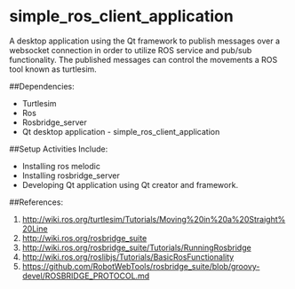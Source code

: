 # simple_ros_client_application
A desktop application using the Qt framework to publish messages over a websocket connection in order to utilize ROS service and pub/sub functionality. The published messages can control the movements a ROS tool known as turtlesim. 

##Dependencies: 

- Turtlesim
- Ros
- Rosbridge_server
- Qt desktop application - simple_ros_client_application
    

##Setup Activities Include: 

- Installing ros melodic
- Installing rosbridge_server
- Developing Qt application using Qt creator and framework.
    

##References:

1. http://wiki.ros.org/turtlesim/Tutorials/Moving%20in%20a%20Straight%20Line
2. http://wiki.ros.org/rosbridge_suite
3. http://wiki.ros.org/rosbridge_suite/Tutorials/RunningRosbridge
4. http://wiki.ros.org/roslibjs/Tutorials/BasicRosFunctionality
5. https://github.com/RobotWebTools/rosbridge_suite/blob/groovy-devel/ROSBRIDGE_PROTOCOL.md
